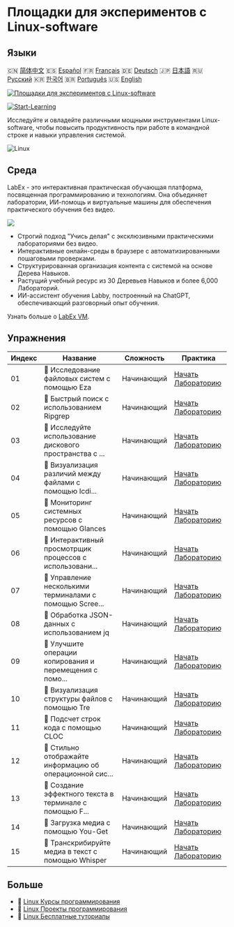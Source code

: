 # Площадки для экспериментов с Linux-software

## Языки

🇨🇳 [简体中文](README_zh.md) 🇪🇸 [Español](README_es.md) 🇫🇷 [Français](README_fr.md) 🇩🇪 [Deutsch](README_de.md) 🇯🇵 [日本語](README_ja.md) 🇷🇺 [Русский](README_ru.md) 🇰🇷 [한국어](README_ko.md) 🇧🇷 [Português](README_pt.md) 🇺🇸 [English](README.md) 

[![Площадки для экспериментов с Linux-software](https://cover-creator.labex.io/linux-software-playgrounds.png?lang=ru)](https://labex.io/ru/courses/linux-software-playgrounds)

[![Start-Learning](https://img.shields.io/badge/Start-Learning-whitesmoke?style=for-the-badge)](https://labex.io/ru/courses/linux-software-playgrounds)

Исследуйте и овладейте различными мощными инструментами Linux-software, чтобы повысить продуктивность при работе в командной строке и навыки управления системой.

![Linux](https://img.shields.io/badge/Linux-whitesmoke?style=for-the-badge&logo=linux)


## Среда

LabEx - это интерактивная практическая обучающая платформа, посвященная программированию и технологиям. Она объединяет лаборатории, ИИ-помощь и виртуальные машины для обеспечения практического обучения без видео.

![](https://tutorial-screenshot.getvm.io/images/vm-1725247253.png)

- Строгий подход "Учись делая" с эксклюзивными практическими лабораториями без видео.
- Интерактивные онлайн-среды в браузере с автоматизированными пошаговыми проверками.
- Структурированная организация контента с системой на основе Дерева Навыков.
- Растущий учебный ресурс из 30 Деревьев Навыков и более 6,000 Лабораторий.
- ИИ-ассистент обучения Labby, построенный на ChatGPT, обеспечивающий разговорный опыт обучения.

Узнать больше о [LabEx VM](https://support.labex.io/using-labex/virtual-machine).

## Упражнения

|   Индекс | Название                                                 | Сложность   | Практика                                                                                                                                |
|----------|----------------------------------------------------------|-------------|-----------------------------------------------------------------------------------------------------------------------------------------|
|       01 | 📖 Исследование файловых систем с помощью Eza            | Начинающий  | <a target='_blank' href='https://labex.io/ru/tutorials/linux-exploring-file-systems-with-eza-295948'>Начать Лабораторию</a>             |
|       02 | 📖 Быстрый поиск с использованием Ripgrep                | Начинающий  | <a target='_blank' href='https://labex.io/ru/tutorials/linux-fast-searching-with-ripgrep-384504'>Начать Лабораторию</a>                 |
|       03 | 📖 Исследуйте использование дискового пространства с ... | Начинающий  | <a target='_blank' href='https://labex.io/ru/tutorials/linux-explore-disk-usage-with-ncdu-296141'>Начать Лабораторию</a>                |
|       04 | 📖 Визуализация различий между файлами с помощью Icdi... | Начинающий  | <a target='_blank' href='https://labex.io/ru/tutorials/linux-visualize-file-differences-with-icdiff-272381'>Начать Лабораторию</a>      |
|       05 | 📖 Мониторинг системных ресурсов с помощью Glances       | Начинающий  | <a target='_blank' href='https://labex.io/ru/tutorials/linux-monitor-system-resources-with-glances-384503'>Начать Лабораторию</a>       |
|       06 | 📖 Интерактивный просмотрщик процессов с использовани... | Начинающий  | <a target='_blank' href='https://labex.io/ru/tutorials/linux-interactive-process-viewer-with-htop-271667'>Начать Лабораторию</a>        |
|       07 | 📖 Управление несколькими терминалами с помощью Scree... | Начинающий  | <a target='_blank' href='https://labex.io/ru/tutorials/linux-manage-multiple-terminals-with-screen-271827'>Начать Лабораторию</a>       |
|       08 | 📖 Обработка JSON-данных с использованием jq             | Начинающий  | <a target='_blank' href='https://labex.io/ru/tutorials/linux-json-data-processing-with-jq-279945'>Начать Лабораторию</a>                |
|       09 | 📖 Улучшите операции копирования и перемещения с помо... | Начинающий  | <a target='_blank' href='https://labex.io/ru/tutorials/linux-enhance-copying-and-moving-with-advcpmv-295937'>Начать Лабораторию</a>     |
|       10 | 📖 Визуализация структуры файлов с помощью Tre           | Начинающий  | <a target='_blank' href='https://labex.io/ru/tutorials/linux-file-structure-visualization-with-tre-384505'>Начать Лабораторию</a>       |
|       11 | 📖 Подсчет строк кода с помощью CLOC                     | Начинающий  | <a target='_blank' href='https://labex.io/ru/tutorials/linux-count-lines-of-code-with-cloc-273383'>Начать Лабораторию</a>               |
|       12 | 📖 Стильно отображайте информацию об операционной сис... | Начинающий  | <a target='_blank' href='https://labex.io/ru/tutorials/linux-display-os-info-stylishly-with-neofetch-299825'>Начать Лабораторию</a>     |
|       13 | 📖 Создание эффектного текста в терминале с помощью F... | Начинающий  | <a target='_blank' href='https://labex.io/ru/tutorials/linux-crafting-striking-terminal-text-with-figlet-272383'>Начать Лабораторию</a> |
|       14 | 📖 Загрузка медиа с помощью You-Get                      | Начинающий  | <a target='_blank' href='https://labex.io/ru/tutorials/linux-download-media-with-you-get-289657'>Начать Лабораторию</a>                 |
|       15 | 📖 Транскрибируйте медиа в текст с помощью Whisper       | Начинающий  | <a target='_blank' href='https://labex.io/ru/tutorials/linux-transcribe-media-to-text-with-whisper-289658'>Начать Лабораторию</a>       |

## Больше

- 🔗 [Linux Курсы программирования](https://github.com/labex-labs/awesome-programming-courses)
- 🔗 [Linux Проекты программирования](https://github.com/labex-labs/awesome-programming-projects)
- 🔗 [Linux Бесплатные туториалы](https://github.com/labex-labs/linux-free-tutorials)

